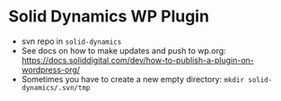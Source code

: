 # Solid Dynamics WP Plugin

* svn repo in `solid-dynamics`
* See docs on how to make updates and push to wp.org: https://docs.soliddigital.com/dev/how-to-publish-a-plugin-on-wordpress-org/
* Sometimes you have to create a new empty directory: `mkdir solid-dynamics/.svn/tmp`
